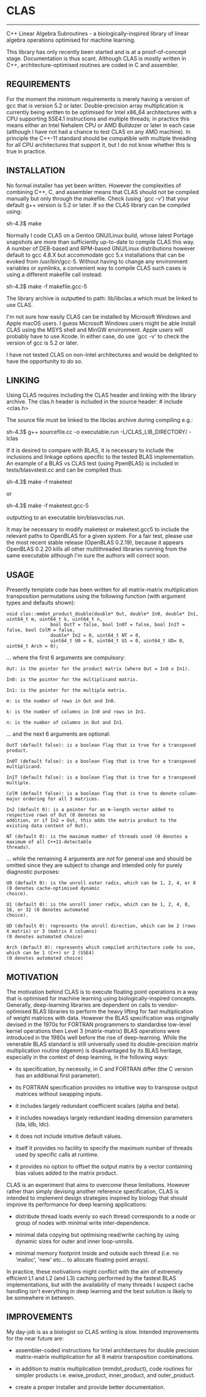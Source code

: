 # CLAS
------
C++ Linear Algebra Subroutines - a biologically-inspired library of linear algebra operations optimised for machine
learning.

This library has only recently been started and is at a proof-of-concept stage. Documentation is thus scant. Although
CLAS is mostly written in C++, architecture-optimised routines are coded in C and assembler.

REQUIREMENTS
------------
For the moment the minimum requirements is merely having a version of gcc that is version 5.2 or later. Double-precision
array multiplication is currently being written to be optimised for Intel x86_64 architectures with a CPU supporting
SSE4.1 instructions and multiple threads; in practice this means either an Intel Nehalem CPU or AMD Bulldozer or later
in each case (although I have not had a chance to test CLAS on any AMD machine). In principle the C++-11 standard
should be compatible with multiple threading for all CPU architectures that support it, but I do not know whether this is
true in practice.

INSTALLATION
------------
No formal installer has yet been written. However the complexities of combining C++, C, and assembler means that CLAS
should not be compiled manually but only through the makefile. Check (using `gcc -v') that your default g++ version is
5.2 or later. If so the CLAS library can be compiled using:

sh-4.3$ make 

Normally I code CLAS on a Gentoo GNU/Linux build, whose latest Portage snapshots are more than sufficiently up-to-date
to compile CLAS this way. A number of DEB-based and RPM-based GNU/Linux distributions however default to gcc 4.8.X but
accommodate gcc 5.x installations that can be evoked from /usr/bin/gcc-5. Without having to change any environment
variables or symlinks, a convenient way to compile CLAS such cases is using a different makefile call instead:

sh-4.3$ make -f makefile.gcc-5 

The library archive is outputted to path: lib/libclas.a which must be linked to use CLAS.

I'm not sure how easily CLAS can be installed by Microsoft Windows and Apple macOS users. I guess Microsoft Windows
users might be able install CLAS using the MSYS shell and MinGW environment. Apple users will probably have to use
Xcode. In either case, do use `gcc -v' to check the version of gcc is 5.2 or later.

I have not tested CLAS on non-Intel architectures and would be delighted to have the opportunity to do so.

LINKING
-------
Using CLAS requires including the CLAS header and linking with the library archive. The clas.h header is included in the
source header: # include <clas.h>

The source file must be linked to the libclas archive during compiling e.g.: 

sh-4.3$ g++ sourcefile.cc -o executable.run -L/CLAS_LIB_DIRECTORY/ -lclas

If it is desired to compare with BLAS, it is necessary to include the inclusions and linkage options specific to the
tested BLAS implementation. An example of a BLAS vs CLAS test (using PpenBLAS) is included in tests/blasvstest.cc and
can be compiled thus:

sh-4.3$ make -f maketest

or

sh-4.3$ make -f maketest.gcc-5

outputting to an executable bin/blasvsclas.run.

It may be necessary to modify maketest or maketest.gcc5 to include the relevant paths to OpenBLAS for a given system.
For a fair test, please use the most recent stable release (OpenBLAS 0.2.19), because it appears OpenBLAS 0.2.20 kills
all other multithreaded libraries running from the same executable although I'm sure the authors will correct soon.

USAGE
-----
Presently template code has been written for all matrix-matrix multiplication transposition permutations using the
following function (with argument types and defaults shown):

	void clas::mmdot_product_double(double* Out, double* In0, double* In1, uint64_t m, uint64_t k, uint64_t n,
					bool OutT = false, bool In0T = false, bool In1T = false, bool ColM = false, 
					double* In2 = 0, uint64_t NT = 0, 
					uint64_t U0 = 0, uint64_t U1 = 0, uint64_t UD= 0, uint64_t Arch = 0);

... where the first 6 arguments are compulsory:

	Out: is the pointer for the product matrix (where Out = In0 x In1).

	In0: is the pointer for the multiplicand matrix.

	In1: is the pointer for the multiple matrix.

	m: is the number of rows in Out and In0.
	
	k: is the number of columns in In0 and rows in In1.

	n: is the number of columns in Out and In1.

... and the next 6 arguments are optional:

	OutT (default false): is a boolean flag that is true for a transposed product.

	In0T (default false): is a boolean flag that is true for a transposed multiplicand.
	
	In1T (default false): is a boolean flag that is true for a transposed multiple.

	ColM (default false): is a boolean flag that is true to denote column-major ordering for all 3 matrices.

	In2 (default 0): is a pointer for an m-length vector added to respective rows of Out (0 denotes no 
	addition, or if In2 = Out, this adds the matrix product to the existing data content of Out).

	NT (default 0): is the maximum number of threads used (0 denotes a maximum of all C++11-detectable 
	threads).

... while the remaining 4 arguments are _not_ for general use and should be omitted since they are subject to change and
intended only for purely diagnostic purposes:

	U0 (default 0): is the unroll outer radix, which can be 1, 2, 4, or 8 (0 denotes cache-optimised dynamic 
	choice).

	U1 (default 0): is the unroll inner radix, which can be 1, 2, 4, 8, 16, or 32 (0 denotes automated 
	choice).

	UD (default 0): represents the unroll direction, which can be 2 (rows X matrix) or 3 (matrix X columns) 
	(0 denotes automated choice)

	Arch (default 0): represents which compiled architecture code to use, which can be 1 (C++) or 2 (SSE4) 
	(0 denotes automated choice)

MOTIVATION
-----------

The motivation behind CLAS is to execute floating point operations in a way that is optimised for machine learning using
biologically-inspired concepts. Generally, deep-learning libraries are dependent on calls to vendor-optimised BLAS
libraries to perform the heavy lifting for fast multiplication of weight matrices with data. However the BLAS
specification was originally devised in the 1970s for FORTRAN programmers to standardise low-level kernel operations
then Level 3 (matrix-matrix) BLAS operations were introduced in the 1980s well before the rise of deep-learning. While
the venerable BLAS standard is still universally used its double-precision matrix multiplication routine (dgemm) is
disadvantaged by its BLAS heritage, especially in the context of deep learning, in the following ways:

- its specification, by necessity, in C and FORTRAN differ (the C version has an additional first parameter).

- its FORTRAN specification provides no intuitive way to transpose output matrices without swapping inputs.

- it includes largely redundant coefficient scalars (alpha and beta).

- it includes nowadays largely redundant leading dimension parameters (lda, ldb, ldc).

- it does not include intuitive default values.

- itself it provides no facility to specify the maximum number of threads used by specific calls at runtime.

- it provides no option to offset the output matrix by a vector containing bias values added to the matrix product.

CLAS is an experiment that aims to overcome these limitations. However rather than simply devising another reference
specification, CLAS is intended to implement design strategies inspired by biology that should improve its performance
for deep learning applications:

- distribute thread loads evenly so each thread corresponds to a node or group of nodes with minimal write
  inter-dependence.

- minimal data copying but optimising read/write caching by using dynamic sizes for outer and inner loop-unrolls.

- minimal memory footprint inside and outside each thread (i.e. no 'malloc', 'new' etc... to allocate floating point
  arrays).

In practice, these motivations might conflict with the aim of extremely efficient L1 and L2 (and L3) caching performed
by the fastest BLAS implementations, but with the availability of many threads I suspect cache handling isn't everything
in deep learning and the best solution is likely to be somewhere in between.

IMPROVEMENTS
------------
My day-job is as a biologist so CLAS writing is slow. Intended improvements for the near future are:

- assembler-coded instructions for Intel architectures for double precision matrix-matrix multiplication for all 8 matrix transposition combinations.

- in addition to matrix multiplication (mmdot_product), code routines for simpler products i.e. ewise_product, inner_product, and outer_product.

- create a proper installer and provide better documentation.

